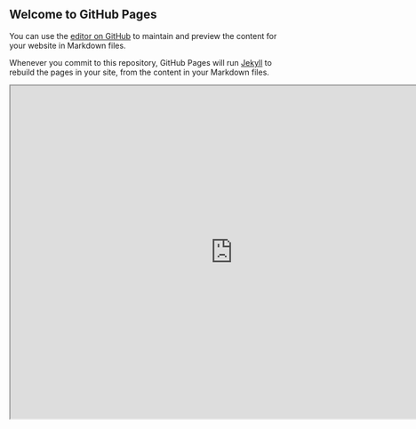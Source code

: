 ## Welcome to GitHub Pages

You can use the [editor on GitHub](https://github.com/herrtunante/EarthMap/edit/gh-pages/index.md) to maintain and preview the content for your website in Markdown files.

Whenever you commit to this repository, GitHub Pages will run [Jekyll](https://jekyllrb.com/) to rebuild the pages in your site, from the content in your Markdown files.

<iframe width="800" height="600" src="http://localhost:3000/?aoi=al&boundary=level2&feature=0000630522250bbf6cca&layers=%7B%22Hansen%22%3A%7B%22opacity%22%3A1%7D%7D&mainmenu=false&map=%7B%22center%22%3A%7B%22lat%22%3A40.77769401732043%2C%22lng%22%3A20.01444966720573%7D%2C%22zoom%22%3A10%2C%22type%22%3A%22roadmap%22%7D&scripts=%7B%22Biodiversity_ExtinctionRisk%22%3A%7B%22aggregation%22%3Anull%2C%22dateRange%22%3A%5B2019%2C2019%5D%7D%2C%22CCILC%22%3A%7B%22aggregation%22%3Anull%2C%22dateRange%22%3A%5B1992%2C2018%5D%7D%2C%22hansen%22%3A%7B%22aggregation%22%3Anull%2C%22dateRange%22%3A%5B2010%2C2019%5D%7D%7D"/>

### Markdown

Markdown is a lightweight and easy-to-use syntax for styling your writing. It includes conventions for

```markdown
Syntax highlighted code block

# Header 1
## Header 2
### Header 3

- Bulleted
- List

1. Numbered
2. List

**Bold** and _Italic_ and `Code` text

[Link](url) and ![Image](src)
```

For more details see [GitHub Flavored Markdown](https://guides.github.com/features/mastering-markdown/).

### Jekyll Themes

Your Pages site will use the layout and styles from the Jekyll theme you have selected in your [repository settings](https://github.com/herrtunante/EarthMap/settings). The name of this theme is saved in the Jekyll `_config.yml` configuration file.

### Support or Contact

Having trouble with Pages? Check out our [documentation](https://docs.github.com/categories/github-pages-basics/) or [contact support](https://support.github.com/contact) and we’ll help you sort it out.
